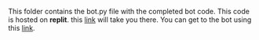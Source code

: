 This folder contains the bot.py file with the completed bot code.
This code is hosted on **replit**. this [link](https://replit.com/@unnikrishnannam/cineBot?v=1) will take you there.
You can get to the bot using this [link](http://t.me/unnikrishnan_cinebot).

